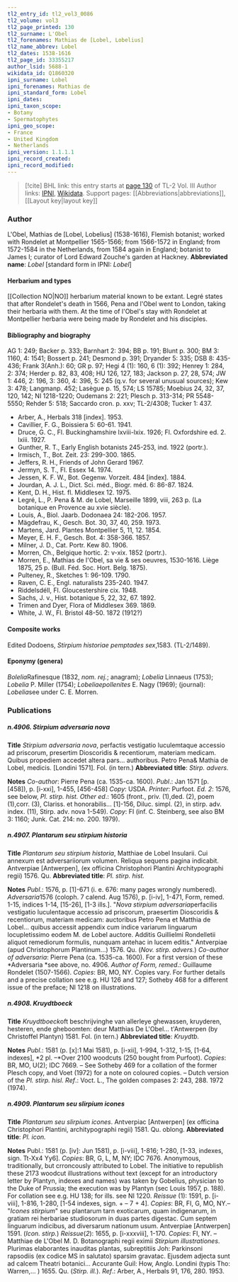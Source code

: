 ```yaml
---
tl2_entry_id: tl2_vol3_0086
tl2_volume: vol3
tl2_page_printed: 130
tl2_surname: L'Obel
tl2_forenames: Mathias de [Lobel, Lobelius]
tl2_name_abbrev: Lobel
tl2_dates: 1538-1616
tl2_page_id: 33355217
author_lsid: 5688-1
wikidata_id: Q1860320
ipni_surname: Lobel
ipni_forenames: Mathias de
ipni_standard_form: Lobel
ipni_dates: 
ipni_taxon_scope: 
- Botany
- Spermatophytes
ipni_geo_scope: 
- France
- United Kingdom
- Netherlands
ipni_version: 1.1.1.1
ipni_record_created: 
ipni_record_modified:
---
```


> [!cite] BHL link: this entry starts at [page 130](https://www.biodiversitylibrary.org/page/33355217) of TL-2 Vol. III
> Author links: [IPNI](https://www.ipni.org/a/5688-1), [Wikidata](https://www.wikidata.org/wiki/Q1860320). Support pages: [[Abbreviations|abbreviations]], [[Layout key|layout key]]

### Author

L'Obel, Mathias de \[Lobel, Lobelius\] (1538-1616), Flemish botanist; worked with Rondelet at Montpellier 1565-1566; from 1566-1572 in England; from 1572-1584 in the Netherlands, from 1584 again in England; botanist to James I; curator of Lord Edward Zouche's garden at Hackney. 
**Abbreviated name**: *Lobel* \[standard form in IPNI: *Lobel*\]

#### Herbarium and types

[[Collection NO|NO]] herbarium material known to be extant. Legré states that after Rondelet's death in 1566, Pena and l'Obel went to London, taking their herbaria with them. At the time of l'Obel's stay with Rondelet at Montpellier herbaria were being made by Rondelet and his disciples.

#### Bibliography and biography

AG 1: 249; Backer p. 333; Barnhart 2: 394; BB p. 191; Blunt p. 300; BM 3: 1160, 4: 1541; Bossert p. 241; Desmond p. 391; Dryander 5: 335; DSB 8: 435-436; Frank 3(Anh.): 60; GR p. 97; Hegi 4 (1): 160, 6 (1): 392; Henrey 1: 284, 2: 374; Herder p. 82, 83, 408; HU 126, 127, 183; Jackson p. 27, 28, 574; JW 1: 446, 2: 196, 3: 360, 4: 396, 5: 245 (q.v. for several unusual sources); Kew 3: 478; Langmanp. 452; Lasègue p. 15, 574; LS 15785; Moebius 24, 32, 37, 120, 142; NI 1218-1220; Oudemans 2: 221; Plesch p. 313-314; PR 5548-5550; Rehder 5: 518; Saccardo cron. p. xxv; TL-2/4308; Tucker 1: 437.
- Arber, A., Herbals 318 \[index\]. 1953.
- Cavillier, F. G., Boissiera 5: 60-61. 1941.
- Druce, G. C., Fl. Buckinghamshire lxviii-lxix. 1926; Fl. Oxfordshire ed. 2. lxiii. 1927.
- Gunther, R. T., Early English botanists 245-253, ind. 1922 (portr.).
- Irmisch, T., Bot. Zeit. 23: 299-300. 1865.
- Jeffers, R. H., Friends of John Gerard 1967.
- Jermyn, S. T., Fl. Essex 14. 1974.
- Jessen, K. F. W., Bot. Gegenw. Vorzeit. 484 \[index\]. 1884.
- Jourdan, A. J. L., Dict. Sci. méd., Biogr. méd. 6: 86-87. 1824.
- Kent, D. H., Hist. fl. Middlesex 12. 1975.
- Legré, L., P. Pena & M. de Lobel, Marseille 1899, viii, 263 p. (La botanique en Provence au xvie siècle).
- Louis, A., Biol. Jaarb. Dodonaea 24: 182-206. 1957.
- Mägdefrau, K., Gesch. Bot. 30, 37, 40, 259. 1973.
- Martens, Jard. Plantes Montpellier 5, 11, 12. 1854.
- Meyer, E. H. F., Gesch. Bot. 4: 358-366. 1857.
- Milner, J. D., Cat. Portr. Kew 80. 1906.
- Morren, Ch., Belgique hortic. 2: v-xix. 1852 (portr.).
- Morren, E., Mathias de l'Obel, sa vie & ses oeuvres, 1530-1616. Liège 1875, 25 p. (Bull. Féd. Soc. Hort. Belg. 1875).
- Pulteney, R., Sketches 1: 96-109. 1790.
- Raven, C. E., Engl. naturalists 235-240. 1947.
- Riddelsdéll, Fl. Gloucestershire cix. 1948.
- Sachs, J. v., Hist. botanique 5, 22, 32, 67. 1892.
- Trimen and Dyer, Flora of Middlesex 369. 1869.
- White, J. W., Fl. Bristol 48-50. 1872 (1912?)

#### Composite works

Edited Dodoens, *Stirpium historiae pemptades sex*,1583. (TL-2/1489).

#### Eponymy (genera)

*Bolelia*Rafinesque (1832, *nom. rej.*; anagram); *Lobelia* Linnaeus (1753); *Lobelia* P. Miller (1754); *Lobeliaepollenites* E. Nagy (1969); (journal): *Lobelia*see under C. E. Morren.

### Publications

##### n.4906. Stirpium adversaria nova

**Title**
*Stirpium adversaria nova*, perfactis vestigatio luculemtaque accessio ad priscorum, presertim Dioscoridis & recentiorum, materiam medicam. Quibus propediem accedet altera pars... authoribus. Petro Pena& Mathia de Lobel, medicis. \[Londini 1571\]. Fol. (in tern.)
**Abbreviated title**: *Stirp. advers.*

**Notes**
*Co-author*: Pierre Pena (ca. 1535-ca. 1600).
*Publ*.: Jan 1571 \[p. \[458\]), p. \[i-xxi\], 1-455, \[456-458\] *Copy*: USDA. *Printer*: Purfoot.
*Ed. 2*: 1576, see below, *Pl. stirp. hist.*
*Other ed*.: 1605 (front., priv. (1),ded. (2), poem (1),corr. (3), Clariss. et honorabilis... \[1\]-156, Diluc. simpl. (2), in stirp. adv. index. (11), Stirp. adv. nova 1-549). *Copy*: FI (inf. C. Steinberg, see also BM 3: 1160; Junk. Cat. 214: no. 200. 1979).

##### n.4907. Plantarum seu stirpium historia

**Title**
*Plantarum seu stirpium historia*, Matthiae de Lobel Insularii. Cui annexum est adversariiorum volumen. Reliqua sequens pagina indicabit. Antverpiae \[Antwerpen\], (ex officina Christophori Plantini Architypographi regii) 1576. Qu.
**Abbreviated title**: *Pl. stirp. hist.*

**Notes**
*Publ*.: 1576, p. \[1\]-671 (i. e. 676: many pages wrongly numbered).
*Adversaria*1576 (coloph. 7 calend. Aug 1576), p. \[i-iv\], 1-471, Form, remed. 1-15, indices 1-14, \[15-26\], \[1-3 ills.\]. "*Nova stirpium adversaria*perfacilis vestigatio luculentaque accessio ad priscorum, praesertim Dioscoridis & recentiorum, materiam medicam: auctoribus Petro Pena et Matthia de Lobel... quibus accessit appendix cum indice variarum linguarum locupletissimo eodem M. de Lobel auctore. Additis Guillielmi Rondelletii aliquot remediorum formulis, nunquam antehac in lucem editis." Antverpiae (apud Christophorum Plantinum...) 1576. Qu. (*Nov. stirp. advers.*)
*Co-author of adversaria*: Pierre Pena (ca. 1535-ca. 1600). For a first version of these *Adversaria *see above, no. 4906. *Author of Form, remed*.: Guillaume Rondelet (1507-1566).
*Copies*: BR, MO, NY. Copies vary. For further details and a precise collation see e.g. HU 126 and 127; Sotheby 468 for a different issue of the preface; NI 1218 on illustrations.

##### n.4908. Kruydtboeck

**Title**
*Kruydtboeck*oft beschrijvinghe van allerleye ghewassen, kruyderen, hesteren, ende gheboomten: deur Matthias De L'Obel... t'Antwerpen (by Christoffel Plantyn) 1581. Fol. (in tern.)
**Abbreviated title**: *Kruydtb.*

**Notes**
*Publ*.: 1581 (p. \[x\]:1 Mai 1581), p. \[i-xii\], 1-994, 1-312, 1-15, \[1-64, indexes\], *2 pl. –*Over 2100 woodcuts (250 bought from Purfoot). *Copies*: BR, MO, U(2); IDC 7669. – See Sotheby 469 for a collation of the former Plesch copy, and Voet (1972) for a note on coloured copies. – Dutch version of the *Pl. stirp. hisl.*
*Ref*.: Voct. L., The golden compases 2: 243, 288. 1972 (1974).

##### n.4909. Plantarum seu slirpium icones

**Title**
*Plantarum seu slirpium icones*. Antverpiac \[Antwerpen\] (ex officina Christophori Plantini, architypographi regii) 1581. Qu. oblong.
**Abbreviated title**: *Pl. icon.*

**Notes**
Publ.: 1581 (p. \[iv\]: Jun 1581), p. \[i-viii\], 1-816; 1-280, \[1-33, indexes, sign. Tt-Xx4 Yy6\].
*Copies*: BR, G, L, M, NY; IDC 7676. Anonymous, traditionally, but crroncously attributed to Lobel. The initiative to republish these 2173 woodcut illustrations without text (except for an introductory letter by Plantyn, indexes and names) was taken by Gobelius, physician to the Duke of Prussia; the execution was by Plantyn (sec Louis 1957, p. 188). For collation see e.g. HU 138; for ills. see NI 1220.
*Reissue* (1): 1591, p. \[i-viii\], 1-816, 1-280, \[1-54 indexes, sign. + – 7 + 4\]. *Copies*: BR, FI, G, MO, NY.– "*Icones stirpium*" seu plantarum tarn exoticarum, quam indigenarum, in gratiam rei herbariae studiosorum in duas partes digestac. Cum septem linguarum indicibus, ad diversarum nationum usum. Antverpiae \[Antwerpen\] 1591. (*Icon. stirp.*) *Reissue*(*2*): 1655, p. \[i-xxxviii\], 1-170. *Copies*: FI, NY. – Matthiae de L'Obel M. D. Botanographi regii eximii *Stirpium illustrationes*. Plurimas elaborantes inauditas plantas, subreptitiis Joh: Parkinsoni rapsodiis (ex codice MS in salutato) sparsim gravatac. Ejusdem adjecta sunt ad calcem Theatri botanici... Accurante Guil: How, Anglo. Londini (typis Tho: Warren,... ) 1655. Qu. (*Stirp. ill.*).
*Ref*.: Arber, A., Herbals 91, 176, 280. 1953.

